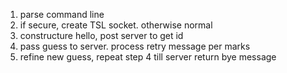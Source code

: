 1. parse command line
2. if secure, create TSL socket. otherwise normal
3. constructure hello, post server to get id
4. pass guess to server. process retry message per marks
5. refine new guess, repeat step 4 till server return bye message
